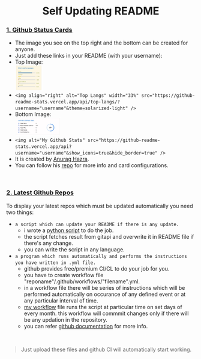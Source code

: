<h1 align=center>Self Updating README</h1>

### <ins>1. Github Status Cards</ins>
- The image you see on the top right and the bottom can be created for anyone.
- Just add these links in your README (with your username):
- Top Image: <br> <img align="" width="15%" src="top.jpg" />
- `<img align="right" alt="Top Langs" width="33%" src="https://github-readme-stats.vercel.app/api/top-langs/?username="username"&theme=solarized-light" />`
- Bottom Image: <br> <img align="" width="25%" src="bottom.jpg" />
- `<img alt="My Github Stats" src="https://github-readme-stats.vercel.app/api?username="username"&show_icons=true&hide_border=true" />`
- It is created by [Anurag Hazra](https://github.com/anuraghazra).
- You can follow his [repo](https://github.com/anuraghazra/github-readme-stats) for more info and card configurations.

<br>

### <ins>2. Latest Github Repos</ins>
To display your latest repos which must be updated automatically you need two things:

- `a script which can update your README if there is any update.`
  - i wrote a [python script](https://github.com/cod-lab/cod-lab/blob/master/update_readme.py) to do the job.
  - the script fetches result from gitapi and overwrite it in README file if there's any change.
  - you can write the script in any language.
- `a program which runs automatically and performs the instructions you have written in .yml file.`
  <!-- - the program probably known as CI/CL. -->
  - github provides free/premium CI/CL to do your job for you.
  - you have to create workflow file "reponame"/.github/workflows/"filename".yml.
  - in a workflow file there will be series of instructions which will be performed automatically on occurance of any defined event or at any particular interval of time.  <!-- write to run automatically on occurance of any defined event or at any particular period of time. -->
  - [my workflow](https://github.com/cod-lab/cod-lab/blob/master/.github/workflows/readme-profile.yml) file runs the script at particular time on set days of every month. this workflow will commmit changes only if there will be any updation in the repository.
  <!-- - you can refer my [yml] file. -->
  - you can refer [github documentation](https://docs.github.com/en/actions/configuring-and-managing-workflows/configuring-a-workflow) for more info.

<br>

> Just upload these files and github CI will automatically start working.



<!-- ## 3. MY GIHUB STATUS CARD
- the image you see at the bottom can be created using link:
- `<img alt="My Github Stats" src="https://github-readme-stats.vercel.app/api?username="username"&show_icons=true&hide_border=true" />`
- Just add this link in your README:
- It is also created by [Anurag Hazra](https://github.com/anuraghazra).
- You can follow his [repo](https://github.com/anuraghazra/github-readme-stats) for more info and configurations.


<br><br><br>
the series of instructions to check and update any change in.


can update automatically by  -->